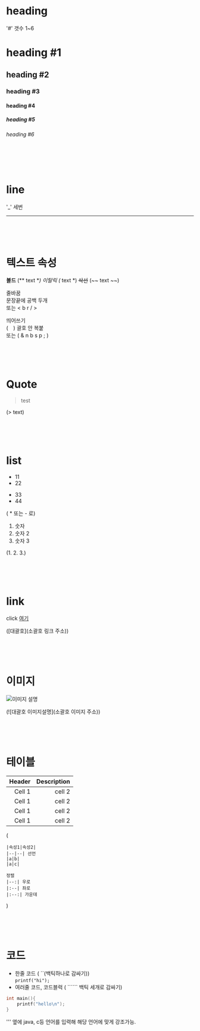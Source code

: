 # heading
'#' 갯수 1~6
<!-- heading -->
# heading #1 
## heading #2
### heading #3
#### heading #4
##### heading #5
###### heading #6

<br/>
<br/>
<br/>


# line
'_' 세번
<!-- line -->
___

<br/>
<br/>
<br/>


# 텍스트 속성
**볼드**
(** text **)
*이탈릭* 
(* text *)
~~삭선~~
(~~ text ~~)

줄바꿈  
문장끝에 공백 두개  
또는 < b r / >

띄어쓰기  
(　) 괄호 안 복붙  
또는 ( & n b s p ; )  


<br/>
<br/>
<br/>



# Quote
> test
> 
(> text)

<br/>
<br/>
<br/>

# list
* 11
* 22

- 33
- 44

( * 또는 - 로)

1. 숫자
2. 숫자 2
3. 숫자 3

(1. 2. 3.)

<br/>
<br/>
<br/>

# link 
click [여기](google.com)

([대괄호](소괄호 링크 주소))

<br/>
<br/>
<br/>

# 이미지
![이미지 설명](https://w.namu.la/s/2dfb1f72d0096c4671f5fb5e4bea91b1db55aa7915cd5bf55485f1cadf56e5e36bbf98dc26d1fe064c01d36d9e1a0b14106a3fccd8ba2ee58790de2dbaf2cba4539898682651cf531225f12664587ced1a4388691197b2188af732ca3e74eb19)

(![대괄호 이미지설명](소괄호 이미지 주소))


<br/>
<br/>
<br/>

# 테이블 
|Header|Description|
|--:|--:|
|Cell 1|cell 2|
|Cell 1|cell 2|
|Cell 1|cell 2|
|Cell 1|cell 2|

(

    |속성1|속성2|
    |--|--| 선언
    |a|b|
    |a|c|

    정렬
    |--:| 우로
    |:--| 좌로
    |:--:| 가운데
)

<br/>
<br/>
<br/>


# 코드
* 한줄 코드 ( ``(백틱하나로 감싸기))<br/> 
`printf("hi");`
* 여러줄 코드, 코드블럭 ( `````` 백틱 세개로 감싸기)

```c
int main(){
    printf("hello\n");
}
```
  ''' 옆에 java, c등 언어를 입력해 해당 언어에 맞게 강조가능.

<br/>
<br/>
<br/>
